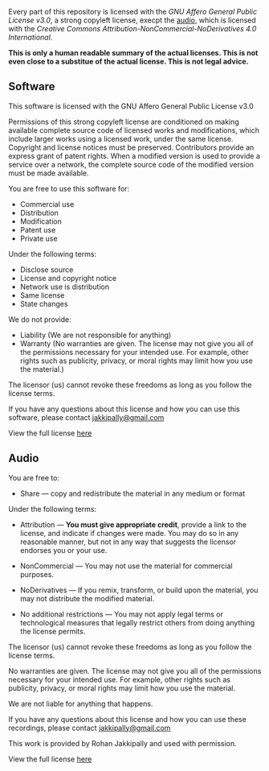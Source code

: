 Every part of this repository is licensed with the *GNU Affero General Public License v3.0*, a strong copyleft license, execpt the [audio](https://github.com/bhagavdgita/bhagavdgita.github.io/tree/main/audio), which is licensed with the *Creative Commons Attribution-NonCommercial-NoDerivatives 4.0 International*.

**This is only a human readable summary of the actual licenses. This is not even close to a substitue of the actual license. This is not legal advice.**

## Software
This software is licensed with the GNU Affero General Public License v3.0

Permissions of this strong copyleft license are conditioned on making available complete source code of licensed works and modifications, which include larger works using a licensed work, under the same license. Copyright and license notices must be preserved. Contributors provide an express grant of patent rights. When a modified version is used to provide a service over a network, the complete source code of the modified version must be made available.

You are free to use this software for:
 - Commercial use
 - Distribution
 - Modification
 - Patent use
 - Private use

Under the following terms:
 - Disclose source
 - License and copyright notice
 - Network use is distribution
 - Same license
 - State changes

We do not provide:
 - Liability (We are not responsible for anything)
 - Warranty (No warranties are given. The license may not give you all of the permissions necessary for your intended use. For example, other rights such as publicity, privacy, or moral rights may limit how you use the material.)

The licensor (us) cannot revoke these freedoms as long as you follow the license terms.

If you have any questions about this license and how you can use this software, please contact [jakkipally@gmail.com](mailto:jakkipally@gmail.com)


View the full license [here](https://latex.artofproblemsolving.com/miscpdf/kkybfgit.pdf?t=1661439003948)

## Audio

You are free to:

 - Share — copy and redistribute the material in any medium or format

Under the following terms:

 - Attribution — **You must give appropriate credit**, provide a link to the license, and indicate if changes were made. You may do so in any reasonable manner, but not in any way that suggests the licensor endorses you or your use.

 - NonCommercial — You may not use the material for commercial purposes.
 
 - NoDerivatives — If you remix, transform, or build upon the material, you may not distribute the modified material.

 - No additional restrictions — You may not apply legal terms or technological measures that legally restrict others from doing anything the license permits.

The licensor (us) cannot revoke these freedoms as long as you follow the license terms.

No warranties are given. The license may not give you all of the permissions necessary for your intended use. For example, other rights such as publicity, privacy, or moral rights may limit how you use the material.

We are not liable for anything that happens.

If you have any questions about this license and how you can use these recordings, please contact [jakkipally@gmail.com](mailto:jakkipally@gmail.com)

This work is provided by Rohan Jakkipally and used with permission.

View the full license [here](https://latex.artofproblemsolving.com/miscpdf/psqhutkv.pdf?t=1661438231216)
